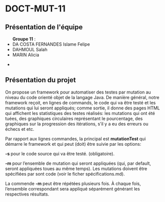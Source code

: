 DOCT-MUT-11
==

Présentation de l'équipe
-
<ul><b> Groupe 11</b> :
<li>DA COSTA FERNANDES	Islame Felipe</li>
<li>DAHMOUL	Salah</li>
<li>MARIN Alicia</li>
</ul>

-

Présentation du projet
-

<p>On propose un framework pour automatiser des testes par mutation au niveau du code orienté objet de la langage Java. De manière général, notre framework reçoit, en lignes de commands, le code qui va être testé et les mutations qui lui seront appliqués; comme sortie, il donne des pages HTML qui affichent les statistiques des testes réalisés: les mutations qui ont été tuées, des graphiques circulaires représentant le pourcentage, des graphiques sur la progression des itérations, s’il y a eu des erreurs ou échecs et etc.</p>

<p>Par rapport aux lignes commandes, la principal est <b> mutationTest  </b> qui démarre le framework et qui peut (doit) être suivie par les options: </p>

<p><b> -s </b> pour le code source qui va être testé. (obligatoire).</p>
<p><b> -m </b> pour l’ensemble de mutation qui seront appliquées (qui, par default, seront appliquées toues au même temps). Les mutations doivent être spécifiées par sont code (voir le ficher spécifications.md). </p>  

<p>La commende <b> -m </b> peut être répétées plusieurs fois. À chaque fois, l’ensemble correspondant sera appliqué séparément générant les respectives résultats.</p>   

